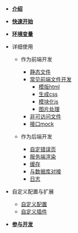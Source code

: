 * [**介绍**](pages/introduce)

* [**快速开始**](pages/quick)

* [**环境变量**](pages/env)

* 详细使用

    * 作为前端开发

        * [静态文件](pages/normal)
        * [常见前端文件开发](pages/build/)
            * [模版html](pages/build/html)
            * [生成css](pages/build/css)
            * [模块化js](pages/build/js)
            * [图片处理](pages/build/image)
        * [非可访问文件](pages/shield)
        * [接口mock](pages/mock)

    * 作为后端开发

        * [自定错误页](pages/error)
        * [服务端渲染](pages/ssr)
        * [缓存](pages/cache)
        * [与数据库对接](pages/db)
        * [日志](pages/log)

* 自定义配置与扩展

    * [自定义配置](pages/config)
    * [自定义插件](pages/middleware)

*  [**参与开发**](pages/join)